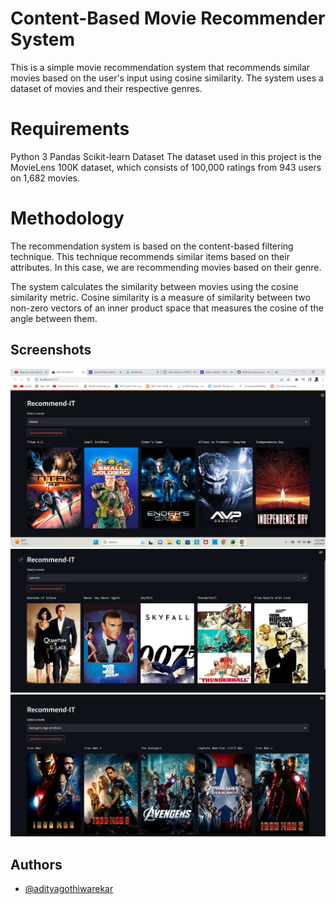 
# Content-Based Movie Recommender System

This is a simple movie recommendation system that recommends similar movies based on the user's input using cosine similarity. The system uses a dataset of movies and their respective genres.

# Requirements

Python 3
Pandas
Scikit-learn
Dataset
The dataset used in this project is the MovieLens 100K dataset, which consists of 100,000 ratings from 943 users on 1,682 movies.

# Methodology

The recommendation system is based on the content-based filtering technique. This technique recommends similar items based on their attributes. In this case, we are recommending movies based on their genre.

The system calculates the similarity between movies using the cosine similarity metric. Cosine similarity is a measure of similarity between two non-zero vectors of an inner product space that measures the cosine of the angle between them.

## Screenshots

![App Screenshot](https://github.com/adityagothiwarekar/movie_recommendation_system/blob/main/Screenshot%202023-05-02%20081537.png)
![App Screenshot](https://github.com/adityagothiwarekar/movie_recommendation_system/blob/main/Screenshot%202023-05-02%20081558.png)
![App Screenshot](https://github.com/adityagothiwarekar/movie_recommendation_system/blob/main/Screenshot%202023-05-02%20081626.png)

## Authors

- [@adityagothiwarekar](https://github.com/adityagothiwarekar)

